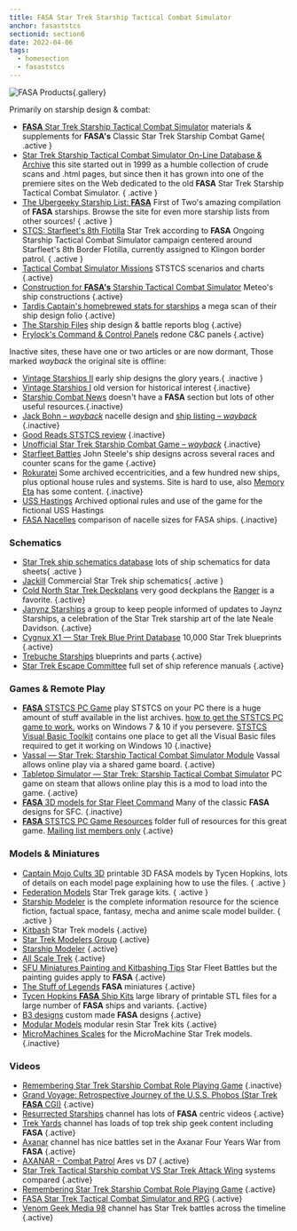 ```yaml
---
title: FASA Star Trek Starship Tactical Combat Simulator
anchor: fasaststcs
sectionid: section6
date: 2022-04-06
tags: 
  - homesection
  - fasaststcs
---
```

![FASA Products](/images/FASA-STSTCS.webp "Versions of the STSTCS game"){.gallery} 

Primarily on starship design & combat:

- [**FASA** Star Trek Starship Tactical Combat Simulator](http://fasaststcs.com/) materials & supplements for **FASA's** Classic Star Trek Starship Combat Game{ .active }
- [Star Trek Starship Tactical Combat Simulator On-Line Database & Archive](https://www.ststcsolda.space/) this site started out in 1999 as a humble collection of crude scans and .html pages, but since then it has grown into one of the premiere sites on the Web dedicated to the old **FASA** Star Trek Starship Tactical Combat Simulator. { .active }
- [The Ubergeeky Starship List: **FASA**](http://www.angelfire.com/scifi/FirstofTwo/shiplist5.html) First of Two's amazing compilation of **FASA** starships. Browse the site for even more starship lists from other sources! { .active }
- [	STCS: Starfleet's 8th Flotilla](http://starshipcombat.blogspot.com/) Star Trek according to **FASA** Ongoing Starship Tactical Combat Simulator campaign centered around Starfleet's 8th Border Flotilla, currently assigned to Klingon border patrol. { .active }
- [Tactical Combat Simulator Missions](https://sites.google.com/site/tcsbattles/home) STSTCS scenarios and charts {.active}
- [Construction for **FASA's** Starship Tactical Combat Simulator](https://sites.google.com/site/tngfasa/) Meteo's ship constructions {.active}
- [Tardis Captain's homebrewed stats for starships](http://tardiscaptain.com/2022/02/20/homebrewed-stats-for-starships-final/) a mega scan of their ship design folio {.active}
- [The Starship Files](https://starshipfiles.wordpress.com/) ship design & battle reports blog {.active}
- [Frylock's Command & Control Panels](https://gsllcblog.com/fasa-star-trek-rpg-resources/) redone C&C panels {.active}

Inactive sites, these have one or two articles or are now dormant, Those marked *wayback* the original site is offline:

- [Vintage Starships II](https://vintagestarships.wordpress.com/) early ship designs the glory years.{ .inactive }
- [Vintage Starships I](https://vintagestarships.tripod.com/mainpages/vintagestarships.htm) old version for historical interest {.inactive}
- [Starship Combat News](http://www.star-ranger.com/Home.htm) doesn't have a **FASA** section but lots of other useful resources.{.inactive}
- [Jack Bohn &ndash; *wayback*](https://web.archive.org/web/20210126201741id_/http://userpages.bright.net/~jackbohn/sf/fasanac.htm) nacelle design and [ship listing &ndash; *wayback*](https://web.archive.org/web/20210411210742id_/http://userpages.bright.net/~jackbohn/sf/shiplist.htm) {.inactive}
- [Good Reads STSTCS review](https://www.goodreads.com/review/show/169999204) {.inactive}
- [Unofficial Star Trek Starship Combat Game &ndash; *wayback*](https://web.archive.org/web/19991110185604id_/https://www.customcpu.com/personal/colley/index.html)  {.inactive}
- [Starfleet Battles](https://johnmsteele.com/wp-content/uploads/2013/06/SFBattles/sfbttls.html) John Steele's ship designs across several races and counter scans for the game {.active}
- [Rokuratei](https://sites.google.com/site/newmeteoarchon/home) Some archived eccentricities, and a few hundred new ships, plus optional house rules and systems. Site is hard to use, also [Memory Eta](https://sites.google.com/site/memoryeta) has some content. {.inactive}
- [USS Hastings](https://tolson55.netlify.app/hastings.htm) Archived optional rules and use of the game for the fictional USS Hastings
- [FASA Nacelles](https://web.archive.org/web/20210126201741id_/http://userpages.bright.net/~jackbohn/sf/fasanac.htm) comparison of nacelle sizes for FASA ships. {.inactive}

### Schematics 

- [Star Trek ship schematics database](http://www.shipschematics.net/startrek/index.php) lots of ship schematics for data sheets{ .active }
- [Jackill](http://www.jackill.com/) Commercial Star Trek ship schematics{ .active }
- [Cold North Star Trek Deckplans](http://www.coldnorth.com/owen/deckplans/m20/) very good deckplans the [Ranger](http://www.coldnorth.com/owen/deckplans/m20/r/ranger/index.htm) is a favorite. {.active}
- [Janynz Starships](https://www.facebook.com/groups/211967500763519) a group to keep people informed of updates to Jaynz Starships, a celebration of the Star Trek starship art of the late Neale Davidson. {.active}
- [Cygnux X1 &mdash; Star Trek Blue Print Database](https://www.cygnus-x1.net/links/lcars/blueprints-main2.php) 10,000 Star Trek blueprints {.active}
- [Trebuche Starships](https://trebuchestarships.blogspot.com/) blueprints and parts {.active}
- [Star Trek Escape Committee](https://trek.escape-committee.co.uk/) full set of ship reference manuals {.active}


### Games & Remote Play

- [**FASA** STSTCS PC Game](https://gaming.trekcore.com/starshiptactical/downloads.html) play STSTCS on your PC there is a huge amount of stuff available in the list archives. [how to get the STSTCS PC game to work.](http://sitzkrieg.blogspot.com/2018/10/gaming-like-its-1989-installing-fasa.html) works on Windows 7 & 10 if you persevere. [STSTCS Visual Basic Toolkit](https://e1.pcloud.link/publink/show?code=XZPxr8ZUPhLKqJpBvhM5a99PgWEjkX8LjFy) contains one place to get all the Visual Basic files required to get it working on Windows 10 {.inactive}
- [Vassal &mdash; Star Trek: Starship Tactical Combat Simulator Module](https://vassalengine.org/wiki/Module:Star_Trek:_Starship_Tactical_Combat_Simulator) Vassal allows online play via a shared game board. {.active}
- [Tabletop Simulator &mdash; Star Trek: Starship Tactical Combat Simulator](https://steamcommunity.com/sharedfiles/filedetails/?id=1127863054) PC game on steam that allows online play this is a mod to load into the game. {.active}
- [**FASA** 3D models for Star Fleet Command](https://mega.nz/file/z0V3iRjT#ZwW9MjrXLc_AbHCTw-l6nyJJ-R9Tj59ehqJXT9zMu3g) Many of the classic **FASA** designs for SFC. {.inactive}
- [**FASA** STSTCS PC Game Resources](https://thefasastartrekuniversee-group.groups.io/g/main/files/ST:STCS%20Computer%20Version) folder full of resources for this great game. [Mailing list members only](#mailing-lists) {.active}

### Models & Miniatures

- [Captain Mojo Cults 3D](https://cults3d.com/en/users/Captain_Mojo/creations) printable 3D FASA models by Tycen Hopkins, lots of details on each model page explaining how to use the files. { .active }
- [Federation Models](http://www.federationmodels.com/) Star Trek garage kits. { .active }
- [Starship Modeler](http://www.starshipmodeler.com/index.htm) is the complete information resource for the science fiction, factual space, fantasy, mecha and anime scale model builder. { .active }
- [Kitbash](https://kitbash.net/scifi.html) Star Trek models {.active}
- [Star Trek Modelers Group](https://www.facebook.com/groups/startrekmodels) {.active}
- [Starship Modeler](https://www.facebook.com/groups/starshipmodeler) {.active}
- [All Scale Trek](https://www.facebook.com/officialallscaletrek) {.active}
- [SFU Miniatures Painting and Kitbashing Tips](https://www.facebook.com/groups/568564029852004) Star Fleet Battles but the painting guides apply to **FASA** {.active}
- [The Stuff of Legends](https://www.cs.cmu.edu/~tpope/sol/fasa/star-trek.html) **FASA** miniatures {.active}
- [Tycen Hopkins **FASA** Ship Kits](https://drive.google.com/drive/folders/1W5B4TEpE54ax9C5oGcD6SvcOxbK5TIcj) large library of printable STL files for a large number of **FASA** ships and variants. {.active}
- [B3 designs](https://www.b-3designs.com/) custom made **FASA** designs {.active}
- [Modular Models](http://www.modular-models.com/) modular resin Star Trek kits {.active}
- [MicroMachines Scales](https://web.archive.org/web/20190111023718id_/http://userpages.bright.net/~jackbohn/sf/micromac.htm) for the MicroMachine Star Trek models. {.inactive}

### Videos

- [Remembering Star Trek Starship Combat Role Playing Game](https://www.youtube.com/watch?v=R0cQg-tnzsQ) {.inactive}
- [Grand Voyage: Retrospective Journey of the U.S.S. Phobos (Star Trek **FASA** CGI)](https://www.youtube.com/watch?v=DRsvAnKy0Ds) {.active}
- [Resurrected Starships](https://www.youtube.com/c/ResurrectedStarships) channel has lots of **FASA** centric videos {.active}
- [Trek Yards](https://www.youtube.com/c/Trekyardswebseries) channel has loads of top trek ship geek content including **FASA** {.active}
- [Axanar](https://www.youtube.com/user/startrekaxanar) channel has nice battles set in the Axanar Four Years War from **FASA** {.active}
- [AXANAR - Combat Patrol](https://www.youtube.com/watch?v=C6ZzPMnMqJo) Ares vs D7 {.active}
- [Star Trek Tactical Starship combat VS Star Trek Attack Wing](https://www.youtube.com/watch?v=esPUvlxBGMM) systems compared {.active}
- [Remembering Star Trek Starship Combat Role Playing Game](https://www.youtube.com/watch?v=R0cQg-tnzsQ) {.active}
- [FASA Star Trek Tactical Combat Simulator and RPG](https://www.youtube.com/watch?v=ZrFjjgEU-40) {.active}
- [Venom Geek Media 98](https://www.youtube.com/channel/UCbYfNtn-mW2wUwFn3Tithmw) channel has Star Trek battles across the timeline {.active}












